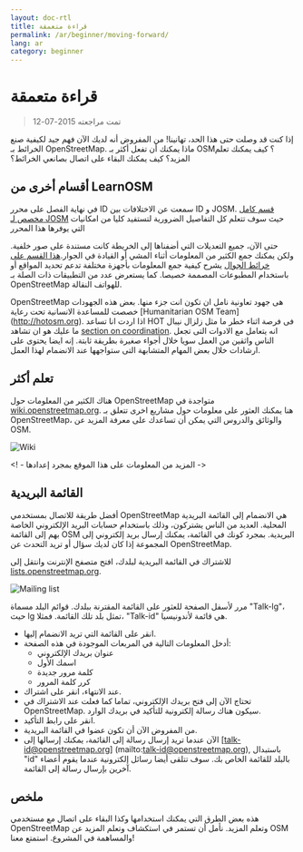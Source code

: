 ```yaml
---
layout: doc-rtl
title: قراءة متعمقة
permalink: /ar/beginner/moving-forward/
lang: ar
category: beginner
---
```


قراءة متعمقة
=============== 

> تمت مراجعته 2015-07-12  

إذا كنت قد وصلت حتى هذا الحد، تهانينا! من المفروض أنه لديك الآن فهم جيد لكيفية صنع الخرائط بـ OpenStreetMap. ماذا يمكنك أن تفعل أكثر بـ OSM؟ كيف يمكنك تعلم المزيد؟ كيف يمكنك البقاء على اتصال بصانعي الخرائط؟  

أقسام أخرى من LearnOSM
--------------------------- 

في نهاية الفصل على محرر ID سمعت عن الاختلافات بين ID و JOSM. [قسم كامل مخصص لـ JOSM](/en/josm/) حيث سوف تتعلم كل التفاصيل الضرورية لتستفيد كليا من امكانيات التي يوفرها هذا المحرر  

حتى الآن، جميع التعديلات التي أضفناها إلى الخريطة كانت مستندة على صور خلفية. ولكن يمكنك جمع الكثير من المعلومات أثناء المشي أو القيادة في الجوار.[هذا القسم على خرائط الجوال](/en/mobile-mapping/) يشرح كيفية جمع المعلومات بأجهزة مختلفة تدعم تحديد المواقع أو باستخدام المطبوعات المصممة خصيصا. كما يستعرض عدد من التطبيقات ذات الصلة بـ OpenStreetMap للهواتف النقالة.  

OpenStreetMap هى جهود تعاونية نامل ان تكون انت جزء منها. بعض هذه الجهودات خصصت للمساعدة الانسانية تحت رعاية [Humanitarian OSM Team] (http://hotosm.org). اذا اردت انا تساعد HOT فى فرصة اثناء خطر ما مثل زلزال نيبال ما عليك هو ان تشاهد [section on coordination](/en/coordination/). انه يتعامل مع الادوات التى تجعل الناس واثقين من العمل سويا خلال أجواء صغيرة بطريقة ثابتة. إنه ايضا يحتوى على ارشادات خلال بعض المهام المتشابهة التى ستواجهها عند الانضمام لهذا العمل.  


تعلم أكثر
---------- 

هناك الكثير من المعلومات حول OpenStreetMap متواجدة في [wiki.openstreetmap.org](http://wiki.openstreetmap.org/). هنا يمكنك العثور على معلومات حول مشاريع اخرى تتعلق بـ OpenStreetMap، والوثائق والدروس التي يمكن أن تساعدك على معرفة المزيد عن OSM.  

![Wiki][]

<! - المزيد من المعلومات على هذا الموقع بمجرد إعدادها ->

القائمة البريدية
------------ 

أفضل طريقة للاتصال بمستخدمي OpenStreetMap هي الانضمام إلى القائمة البريدية المحلية. العديد من الناس يشتركون، وذلك باستخدام حسابات البريد الإلكتروني الخاصة بهم إلى القائمة OSM البريدية. بمجرد كونك في القائمة، يمكنك إرسال بريد إلكتروني إلى المجموعة إذا كان لديك سؤال أو تريد التحدث عن OpenStreetMap.  

للاشتراك في القائمة البريدية لبلدك، افتح متصفح الإنترنت وانتقل إلى [lists.openstreetmap.org](http://lists.openstreetmap.org/).  

![Mailing list][]

مرر لأسفل الصفحة للعثور على القائمة المقترنة ببلدك. قوائم البلد مسماة "Talk-lg"، حيث lg تمثل بلد تلك القائمة. فمثلا، "Talk-id" هي قائمة لأندونيسيا.  

- انقر على القائمة التي تريد الانضمام إليها.  
- أدخل المعلومات التالية في المربعات الموجودة في هذه الصفحة:  
    + عنوان بريدك الإلكتروني  
    + اسمك الأول  
    + كلمة مرور جديدة  
    + كرر كلمة المرور  
- عند الانتهاء، انقر على اشتراك.
- تحتاج الآن إلى فتح بريدك الإلكتروني، تماما كما فعلت عند الاشتراك في OpenStreetMap. سيكون هناك رسالة إلكترونية للتأكيد في بريدك الوارد.  
- انقر على رابط التأكيد.  
- من المفروض الآن أن تكون عضوا في القائمة البريدية.  
- الآن عندما تريد إرسال رسالة إلى القائمة، يمكنك إرسالها إلى [talk-id@openstreetmap.org] (mailto:talk-id@openstreetmap.org), باستبدال "id" بالبلد للقائمة الخاص بك. سوف تتلقى أيضا رسائل إلكترونية عندما يقوم أعضاء آخرين بإرسال رسالة إلى القائمة.  

<!-- ربما قم بالتوسيع ووضع هذا مرة أخرى في وقت لاحق
MapOSMatic
---------- 

هكذا مشروع يسمى MapOSMatic، والذي يمكنك الوصول إليه من خلال
متصفح الانترنت [maposmatic.org](http://www.maposmatic.org/). هذه تعتبر
أداة بسيطة لطباعة خريطة لأي منطقة تختارها. ستكون
إنشاء الخريطة تلقائيا، جنبا إلى جنب مع خانة على الخريطة، و
مؤشر المواقع المدرجة في المنطقة.

![MapOSMatic][]
-->


ملخص
-------

هذه بعض الطرق التي يمكنك استخدامها وكذا البقاء على اتصال مع مستخدمي OpenStreetMap وتعلم المزيد. نأمل أن تستمر في استكشاف وتعلم المزيد عن OSM والمساهمة في المشروع. استمتع معنا!


[MapOSMatic]: /images/beginner/maposmatic-homepage.png
[Wiki]: /images/beginner/osm-wiki.png
[Mailing list]: /images/beginner/osm-mailing-lists.png